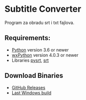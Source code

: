 # Subtitle Converter

Program za obradu srt i txt fajlova.

## Requirements:
* [Python](http://www.python.org/) version 3.6 or newer 
* [wxPython](https://wxpython.org/) version 4.0.3 or newer
* Libraries [pysrt](https://github.com/byroot/pysrt/tree/master/pysrt), [srt](https://github.com/cdown/srt)

## Download Binaries

* [GitHub Releases](https://github.com/padovaSR/subtitle-converter/releases)
* [Last Windows build](https://github.com/padovaSR/subtitle-converter/releases/download/v0.5.6.2/Subtitle.Converter-0.5.6.2.zip)
